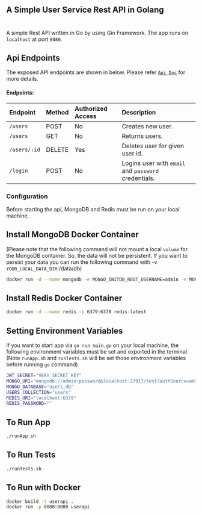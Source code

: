 ## A Simple User Service Rest API in Golang

#

A simple Rest API written in Go by using Gin Framework. The app runs on `localhost` at port `8080`.

## Api Endpoints

The exposed API endpoints are shown in below. Please refer [`Api Doc`](./swagger.yml) for more details.

#### Endpoints:

| Endpoint     | Method | Authorized Access | Description                                          |
| :----------- | :----- | :---------------- | :--------------------------------------------------- |
| `/users`     | POST   | No                | Creates new user.                                    |
| `/users`     | GET    | No                | Returns users.                                       |
| `/users/:id` | DELETE | Yes               | Deletes user for given user id.                      |
| `/login`     | POST   | No                | Logins user with `email` and `password` credentials. |

### Configuration

Before starting the api, MongoDB and Redis must be run on your local machine.

## Install MongoDB Docker Container

(Please note that the following command will not mount a local `volume` for the MongoDB container. So, the data will not be persistent. If you want to persist your data you can run the following command with -v `YOUR_LOCAL_DATA_DIR`:/data/db)

```sh
docker run -d --name mongodb -e MONGO_INITDB_ROOT_USERNAME=admin -e MONGO_INITDB_ROOT_PASSWORD=password  -p 27017:27017 mongo:latest
```

## Install Redis Docker Container

```sh
docker run -d --name redis -p 6379:6379 redis:latest
```

## Setting Environment Variables

If you want to start app via `go run main.go` on your local machine, the following environment variables must be set and exported in the terminal.
(Note `runApp.sh` and `runTests.sh` will be set those environment variables before running `go` command)

```sh
JWT_SECRET="VERY_SECRET_KEY"
MONGO_URI="mongodb://admin:password&localhost:27017/test?authSource=admin&readPreference=primary&ssl=false"
MONGO_DATABASE="users_db"
USERS_COLLECTION="users"
REDIS_URI="localhost:6379"
REDIS_PASSWORD=""
```

## To Run App

```sh
./runApp.sh
```

## To Run Tests

```sh
./runTests.sh
```

## To Run with Docker

```sh
docker build -t userapi .
docker run -p 8080:8080 userapi
```
